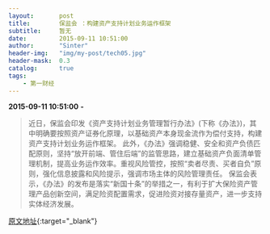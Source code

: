 ```yaml
---
layout:       post
title:        保监会 ：构建资产支持计划业务运作框架
subtitle:     暂无
date:         2015-09-11 10:51:00
author:       "Sinter"
header-img:   "img/my-post/tech05.jpg"
header-mask:  0.3
catalog:      true
tags:
    - 第一财经
---
```


**2015-09-11 10:51:00**  **-**

> 近日，保监会印发《资产支持计划业务管理暂行办法》(下称《办法》)，其中明确要按照资产证券化原理，以基础资产本身现金流作为偿付支持，构建资产支持计划业务运作框架。
此外，《办法》强调稳健、安全和资产负债匹配原则，坚持“放开前端、管住后端”的监管思路，建立基础资产负面清单管理机制，提高业务运作效率。重视风险管控，按照“卖者尽责、买者自负”原则，强化信息披露和风险提示，强调市场主体的风险管理责任。
保监会表示，《办法》的发布是落实“新国十条”的举措之一，有利于扩大保险资产管理产品创新空间，满足险资配置需求，促进险资对接存量资产，进一步支持实体经济发展。


[原文地址](http://www.yicai.com/news/4684329.html){:target="_blank"}


